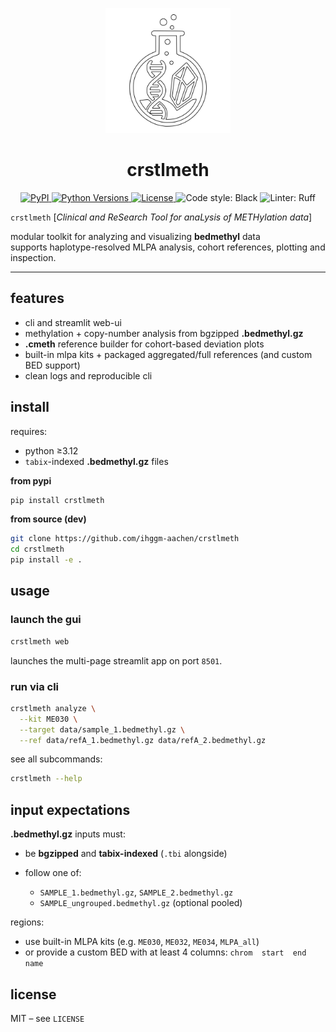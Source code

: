 <p align="center">
  <img src="crstlmeth/web/assets/logo.svg" alt="crstlmeth logo" height="200">
</p>

<h1 align="center">crstlmeth</h1>

<p align="center">
  <a href="https://pypi.org/project/crstlmeth/">
    <img alt="PyPI" src="https://img.shields.io/pypi/v/crstlmeth.svg?logo=pypi&label=PyPI">
  </a>
  <a href="https://pypi.org/project/crstlmeth/">
    <img alt="Python Versions" src="https://img.shields.io/pypi/pyversions/crstlmeth.svg">
  </a>
  <a href="https://github.com/ihggm-aachen/crstlmeth/blob/main/LICENSE">
    <img alt="License" src="https://img.shields.io/github/license/ihggm-aachen/crstlmeth.svg">
  </a>
  <img alt="Code style: Black" src="https://img.shields.io/badge/code%20style-black-000000.svg">
  <img alt="Linter: Ruff" src="https://img.shields.io/badge/linter-ruff-0a7aca.svg">
</p>

`crstlmeth` [*Clinical and ReSearch Tool for anaLysis of METHylation data*]

modular toolkit for analyzing and visualizing **bedmethyl** data  
supports haplotype-resolved MLPA analysis, cohort references, plotting and inspection.

---

features
--------

- cli and streamlit web-ui
- methylation + copy-number analysis from bgzipped **.bedmethyl.gz**
- **.cmeth** reference builder for cohort-based deviation plots
- built-in mlpa kits + packaged aggregated/full references (and custom BED support)
- clean logs and reproducible cli

install
-------

requires:

- python ≥3.12
- `tabix`-indexed **.bedmethyl.gz** files

**from pypi**

```bash
pip install crstlmeth
````

**from source (dev)**

```bash
git clone https://github.com/ihggm-aachen/crstlmeth
cd crstlmeth
pip install -e .
```

## usage

### launch the gui

```bash
crstlmeth web
```

launches the multi-page streamlit app on port `8501`.

### run via cli

```bash
crstlmeth analyze \
  --kit ME030 \
  --target data/sample_1.bedmethyl.gz \
  --ref data/refA_1.bedmethyl.gz data/refA_2.bedmethyl.gz
```

see all subcommands:

```bash
crstlmeth --help
```

## input expectations

**.bedmethyl.gz** inputs must:

* be **bgzipped** and **tabix-indexed** (`.tbi` alongside)
* follow one of:

  * `SAMPLE_1.bedmethyl.gz`, `SAMPLE_2.bedmethyl.gz`
  * `SAMPLE_ungrouped.bedmethyl.gz` (optional pooled)

regions:

* use built-in MLPA kits (e.g. `ME030`, `ME032`, `ME034`, `MLPA_all`)
* or provide a custom BED with at least 4 columns: `chrom  start  end  name`

## license

MIT – see `LICENSE`
